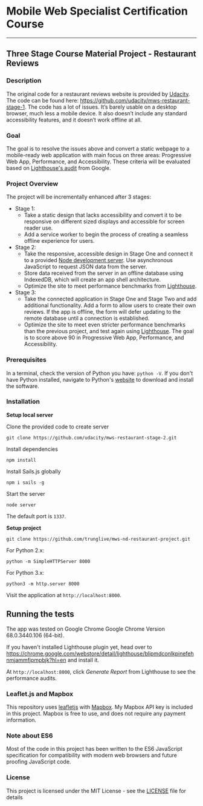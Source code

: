 # Mobile Web Specialist Certification Course

---

## Three Stage Course Material Project - Restaurant Reviews

### Description

The original code for a restaurant reviews website is provided by [Udacity](https://www.udacity.com/course/mobile-web-specialist-nanodegree--nd024). The code can be found here: https://github.com/udacity/mws-restaurant-stage-1. The code has a lot of issues. It’s barely usable on a desktop browser, much less a mobile device. It also doesn’t include any standard accessibility features, and it doesn’t work offline at all.

### Goal

The goal is to resolve the issues above and convert a static webpage to a mobile-ready web application with main focus on three areas: Progressive Web App, Performance, and Accessibility. These criteria will be evaluated based on [Lighthouse's audit](https://developers.google.com/web/tools/lighthouse/) from Google.

### Project Overview

The project will be incrementally enhanced after 3 stages:

- Stage 1:
  - Take a static design that lacks accessibility and convert it to be responsive on different sized displays and accessible for screen reader use.
  - Add a service worker to begin the process of creating a seamless offline experience for users.
- Stage 2:
  - Take the responsive, accessible design in Stage One and connect it to a provided [Node development server](https://github.com/udacity/mws-restaurant-stage-2). Use asynchronous JavaScript to request JSON data from the server.
  - Store data received from the server in an offline database using IndexedDB, which will create an app shell architecture.
  - Optimize the site to meet performance benchmarks from [Lighthouse](https://developers.google.com/web/tools/lighthouse/).
- Stage 3:
  - Take the connected application in Stage One and Stage Two and add additional functionality. Add a form to allow users to create their own reviews. If the app is offline, the form will defer updating to the remote database until a connection is established.
  - Optimize the site to meet even stricter performance benchmarks than the previous project, and test again using [Lighthouse](https://developers.google.com/web/tools/lighthouse/). The goal is to score above 90 in Progressive Web App, Performance, and Accessibility.

### Prerequisites

In a terminal, check the version of Python you have: `python -V`. If you don't have Python installed, navigate to Python's [website](https://www.python.org/) to download and install the software.

### Installation

**Setup local server**

Clone the provided code to create server

```shell
git clone https://github.com/udacity/mws-restaurant-stage-2.git
```

Install dependencies

```shell
npm install
```

Install Sails.js globally

```shell
npm i sails -g
```

Start the server

```shell
node server
```

The default port is `1337`.

**Setup project**

```shell
git clone https://github.com/trunglive/mws-nd-restaurant-project.git
```

For Python 2.x:

```shell
python -m SimpleHTTPServer 8000
```

For Python 3.x:

```shell
python3 -m http.server 8000
```

Visit the application at `http://localhost:8000`.

## Running the tests

The app was tested on Google Chrome Google Chrome Version 68.0.3440.106 (64-bit).

If you haven't installed Lighthouse plugin yet, head over to https://chrome.google.com/webstore/detail/lighthouse/blipmdconlkpinefehnmjammfjpmpbjk?hl=en and install it.

At `http://localhost:8000`, click _Generate Report_ from Lighthouse to see the performance audits.

### Leaflet.js and Mapbox

This repository uses [leafletjs](https://leafletjs.com/) with [Mapbox](https://www.mapbox.com/). My Mapbox API key is included in this project. Mapbox is free to use, and does not require any payment information.

### Note about ES6

Most of the code in this project has been written to the ES6 JavaScript specification for compatibility with modern web browsers and future proofing JavaScript code.

### License

This project is licensed under the MIT License - see the [LICENSE](LICENSE) file for details
